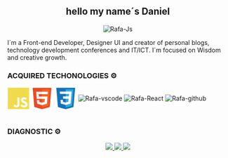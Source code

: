 
<div align="center">
  <h2>hello my name´s Daniel </h2>
  <img align="center" alt="Rafa-Js" width="90" src="https://user-images.githubusercontent.com/98136538/151261519-f72fe2ff-bae0-46ee-a5c0-6c8eaab7e90c.png"
>
</div>

<p>I´m a Front-end Developer, Designer UI and creator of personal blogs, technology development conferences and IT/ICT. I´m focused on Wisdom and creative growth.</p>

<h3>ACQUIRED TECHONOLOGIES ⚙</h3>
<div style="display: inline_block">
  <img align="center" alt="Rafa-Js"  width="50" src="https://raw.githubusercontent.com/devicons/devicon/master/icons/javascript/javascript-plain.svg">
  <img align="center" alt="Rafa-HTML" width="50" src="https://raw.githubusercontent.com/devicons/devicon/master/icons/html5/html5-original.svg">
  <img align="center" alt="Rafa-CSS" width="50" src="https://raw.githubusercontent.com/devicons/devicon/master/icons/css3/css3-original.svg">
  <img align="center" alt="Rafa-vscode" width="50" src="https://cdn.jsdelivr.net/gh/devicons/devicon/icons/vscode/vscode-original-wordmark.svg" />
  <img align="center" alt="Rafa-React"  width="50" src="https://cdn.jsdelivr.net/gh/devicons/devicon/icons/git/git-original.svg" />
  <img align="center" alt="Rafa-github"  width="50"src="https://cdn.jsdelivr.net/gh/devicons/devicon/icons/github/github-original.svg" />
</div>
<br>

<h3>DIAGNOSTIC ⚙</h3>
<div align="center" tyle="display: inline_block">
  <a href="https://github.com/DanielLenoz">
  <img height="160em" src="https://github-readme-stats.vercel.app/api?username=DanielLenoz&show_icons=true&theme=blue-green&include_all_commits=true&count_private=true"/>
  <img height="160em" src="https://github-readme-streak-stats.herokuapp.com/?user=DanielLenoz&show_icons=true&locale=en&layout=compact&theme=blue-green&line_height=0" />
  <img height="160em" src="https://github-readme-stats.vercel.app/api/top-langs/?username=DanielLenoz&layout=compact&langs_count=7&theme=blue-green"/> 
</div>

<!--
**DanielcodeLenoz/DanielcodeLenoz** is a ✨ _special_ ✨ repository because its `README.md` (this file) appears on your GitHub profile.

Here are some ideas to get you started:

- 🔭 I’m currently working on ...
- 🌱 I’m currently learning ...
- 👯 I’m looking to collaborate on ...
- 🤔 I’m looking for help with ...
- 💬 Ask me about ...
- 📫 How to reach me: ...
- 😄 Pronouns: ...
- ⚡ Fun fact: ...
-->

